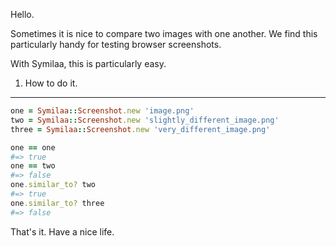 Hello.

Sometimes it is nice to compare two images with one another.  We find this
particularly handy for testing browser screenshots.

With Symilaa, this is particularly easy.

1. How to do it.
----------------

```ruby
one = Symilaa::Screenshot.new 'image.png'
two = Symilaa::Screenshot.new 'slightly_different_image.png'
three = Symilaa::Screenshot.new 'very_different_image.png'

one == one
#=> true
one == two
#=> false
one.similar_to? two
#=> true
one.similar_to? three
#=> false
```
That's it.  Have a nice life.
